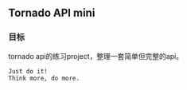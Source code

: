 ## Tornado API mini

### 目标
tornado api的练习project，整理一套简单但完整的api。

```
Just do it!
Think more, do more.
```
